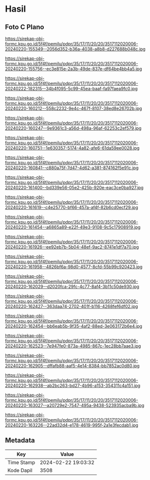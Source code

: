 # Hasil

## Foto C Plano

https://sirekap-obj-formc.kpu.go.id/5f4f/pemilu/pdpr/35/17/11/20/20/3517112020006-20240220-155349--2056d352-b36a-4038-a8b8-d227688b048c.jpg

https://sirekap-obj-formc.kpu.go.id/5f4f/pemilu/pdpr/35/17/11/20/20/3517112020006-20240220-155756--ec3e815e-2a3b-49de-837e-df64be4bb4a5.jpg

https://sirekap-obj-formc.kpu.go.id/5f4f/pemilu/pdpr/35/17/11/20/20/3517112020006-20240222-182315--34b4f095-5c99-45ea-baaf-fa97faea9fc0.jpg

https://sirekap-obj-formc.kpu.go.id/5f4f/pemilu/pdpr/35/17/11/20/20/3517112020006-20240220-160212--558c2232-9e4c-467f-8107-38ed8e26702b.jpg

https://sirekap-obj-formc.kpu.go.id/5f4f/pemilu/pdpr/35/17/11/20/20/3517112020006-20240220-160247--9e9361c3-a56d-498a-96af-62253c2ef579.jpg

https://sirekap-obj-formc.kpu.go.id/5f4f/pemilu/pdpr/35/17/11/20/20/3517112020006-20240220-160751--1e630357-5174-4a82-afe6-61da59ee0028.jpg

https://sirekap-obj-formc.kpu.go.id/5f4f/pemilu/pdpr/35/17/11/20/20/3517112020006-20240220-160841--c880a75f-7d47-4d62-a381-874162f5e91c.jpg

https://sirekap-obj-formc.kpu.go.id/5f4f/pemilu/pdpr/35/17/11/20/20/3517112020006-20240220-161400--bd339e56-05e2-425b-920e-eac3ce0ba927.jpg

https://sirekap-obj-formc.kpu.go.id/5f4f/pemilu/pdpr/35/17/11/20/20/3517112020006-20240220-161619--c4e25770-bf66-457a-af4f-82b6cd0ecf29.jpg

https://sirekap-obj-formc.kpu.go.id/5f4f/pemilu/pdpr/35/17/11/20/20/3517112020006-20240220-161454--a6865a89-e22f-49e3-9108-9c5c17908919.jpg

https://sirekap-obj-formc.kpu.go.id/5f4f/pemilu/pdpr/35/17/11/20/20/3517112020006-20240220-161926--ee92eb7b-5b04-48ef-9ac2-8741e1df7a70.jpg

https://sirekap-obj-formc.kpu.go.id/5f4f/pemilu/pdpr/35/17/11/20/20/3517112020006-20240220-161958--4826bf6a-98d0-4577-8cfd-55b99c920423.jpg

https://sirekap-obj-formc.kpu.go.id/5f4f/pemilu/pdpr/35/17/11/20/20/3517112020006-20240220-162029--d2020fca-29fc-4c77-8af4-3b11c50de930.jpg

https://sirekap-obj-formc.kpu.go.id/5f4f/pemilu/pdpr/35/17/11/20/20/3517112020006-20240220-162427--363daa74-2702-401f-b116-4268fef6df02.jpg

https://sirekap-obj-formc.kpu.go.id/5f4f/pemilu/pdpr/35/17/11/20/20/3517112020006-20240220-162454--bb6eab5b-9f35-4af2-88ed-3e063172b6e4.jpg

https://sirekap-obj-formc.kpu.go.id/5f4f/pemilu/pdpr/35/17/11/20/20/3517112020006-20240220-162523--7e947fe0-873a-4985-867c-1ec28bb7aae3.jpg

https://sirekap-obj-formc.kpu.go.id/5f4f/pemilu/pdpr/35/17/11/20/20/3517112020006-20240220-162905--dffafb88-aaf5-4e14-8384-bb7852ac0d80.jpg

https://sirekap-obj-formc.kpu.go.id/5f4f/pemilu/pdpr/35/17/11/20/20/3517112020006-20240220-162938--ab2bc263-bd27-4b96-a153-354311c4a151.jpg

https://sirekap-obj-formc.kpu.go.id/5f4f/pemilu/pdpr/35/17/11/20/20/3517112020006-20240220-163027--a20729e2-7547-495a-9438-523935acba9b.jpg

https://sirekap-obj-formc.kpu.go.id/5f4f/pemilu/pdpr/35/17/11/20/20/3517112020006-20240220-163226--22ad32d4-e178-4619-995f-2a1e3fecdab1.jpg


## Metadata

| Key        | Value               |
| ---------- | ------------------- |
| Time Stamp | 2024-02-22 19:03:32 |
| Kode Dapil | 3508                |



